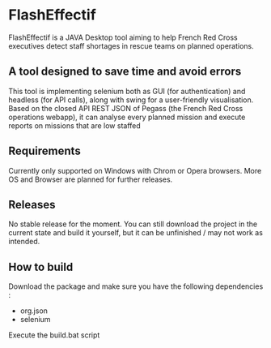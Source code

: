 FlashEffectif
======

FlashEffectif is a JAVA Desktop tool aiming to help French Red Cross executives detect staff shortages in rescue teams on planned operations.

A tool designed to save time and avoid errors
---------------------------------------------

This tool is implementing selenium both as GUI (for authentication) and headless (for API calls), along with swing for a user-friendly visualisation.
Based on the closed API REST JSON of Pegass (the French Red Cross operations webapp), it can analyse every planned mission and execute reports on missions that are low staffed 

Requirements
------------

Currently only supported on Windows with Chrom or Opera browsers.
More OS and Browser are planned for further releases.

Releases
--------

No stable release for the moment. 
You can still download the project in the current state and build it yourself, but it can be unfinished / may not work as intended.

How to build
-------------

Download the package and make sure you have the following dependencies : 

- org.json
- selenium

Execute the build.bat script
